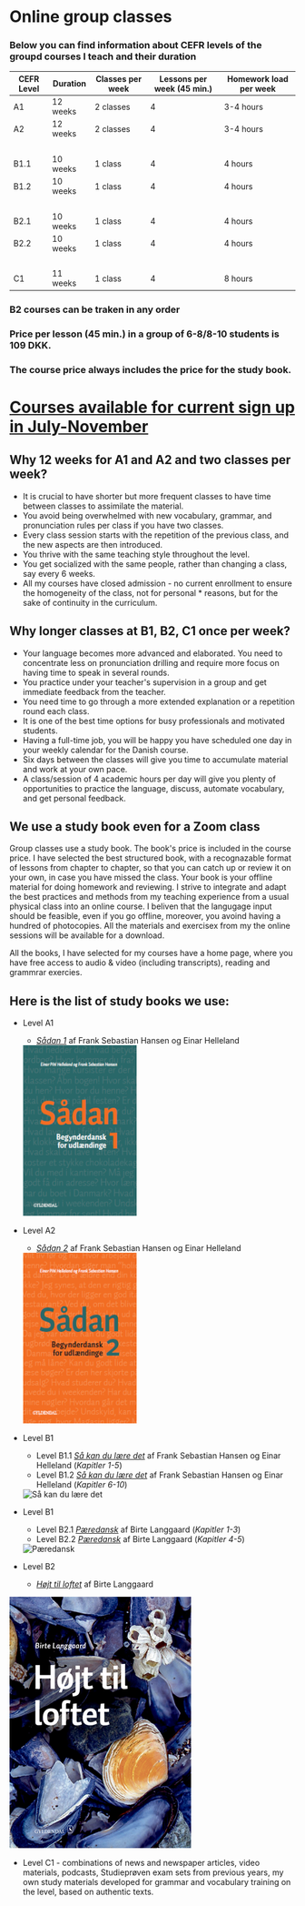 # Online group classes 

### Below you can find information about CEFR levels of the groupd courses I teach and their duration 


CEFR Level | Duration | Classes per week | Lessons per week (45 min.) | Homework load per week
-- | -- | -- | -- | --
A1 | 12 weeks | 2 classes | 4 | 3-4 hours
A2 | 12 weeks | 2 classes | 4 | 3-4 hours
  |   |   |   |  
B1.1 | 10 weeks | 1 class | 4 | 4 hours
B1.2 | 10 weeks | 1 class | 4 | 4 hours
  |   |   |   |  
B2.1 | 10 weeks | 1 class | 4 | 4 hours
B2.2 | 10 weeks | 1 class | 4 | 4 hours
  |   |   |   |  
C1 | 11 weeks | 1 class | 4 | 8 hours

### B2 courses can be traken in any order

### Price per lesson (45 min.) in a group of 6-8/8-10 students is 109 DKK.

### The course price always includes the price for the study book. 

# [Courses available for current sign up in July-November](current-courses-for-sign-up.md)

## Why 12 weeks for A1 and A2 and two classes per week?
* It is crucial to have shorter but more frequent classes to have time between classes to assimilate the material. 
* You avoid being overwhelmed with new vocabulary, grammar, and pronunciation rules per class if you have two classes.
* Every class session starts with the repetition of the previous class, and the new aspects are then introduced. 
* You thrive with the same teaching style throughout the level.
* You get socialized with the same people, rather than changing a class, say every 6 weeks. 
* All my courses have closed admission - no current enrollment to ensure the homogeneity of the class, not for personal * reasons, but for the sake of continuity in the curriculum. 

## Why longer classes at B1, B2, C1 once per week?
* Your language becomes more advanced and elaborated. You need to concentrate less on pronunciation drilling and require more focus on having time to speak in several rounds. 
* You practice under your teacher's supervision in a group and get immediate feedback from the teacher. 
* You need time to go through a more extended explanation or a repetition round each class. 
* It is one of the best time options for busy professionals and motivated students.
* Having a full-time job, you will be happy you have scheduled one day in your weekly calendar for the Danish course.
* Six days between the classes will give you time to accumulate material and work at your own pace.
* A class/session of 4 academic hours per day will give you plenty of opportunities to practice the language, discuss, automate vocabulary, and get personal feedback.


## We use a study book even for a Zoom class 
Group classes use a study book. The book's price is included in the course price. I have selected the best structured book, with a recognazable format of lessons from chapter to chapter, so that you can catch up or review it on your own, in case you have missed the class. Your book is your offline material for doing homework and reviewing. I strive to integrate and adapt the best practices and methods from my teaching experience from a usual physical class into an online course. I beliven that the langugage input should be feasible, even if you go offline, moreover, you avoind having a hundred of photocopies. All the materials and exercisex from my the online sessions will be available for a download. 

All the books, I have selected for my courses have a home page, where you have free access to audio & video (including transcripts), reading and grammrar exercies.

## Here is the list of study books we use: 

* Level A1
  * *[Sådan 1](http://guga.gyldendal.dk/Sprog/dsa/saadan1.aspx)* af Frank Sebastian Hansen og Einar Helleland 
  
  <img src="forside-saadan1-png.png" alt="Sådan 1" width="200" height="300" />
  
  
* Level A2
  * *[Sådan 2](http://guga.gyldendal.dk/Sprog/dsa/saadan2.aspx)* af Frank Sebastian Hansen og Einar Helleland 
  
  <img src="forside-saadan2-.png" alt="Sådan 2" width="200" height="300" />
 
  
* Level B1
   * Level B1.1 *[Så kan du lære det](https://laerdet.gyldendal.dk)* af Frank Sebastian Hansen og Einar Helleland (*Kapitler 1-5*)
   * Level B1.2 *[Så kan du lære det](https://laerdet.gyldendal.dk)* af Frank Sebastian Hansen og Einar Helleland (*Kapitler 6-10*)
   
   <img src="saa-kan-du-lære-det.png" alt="Så kan du lære det" width="200" height="300" />

* Level B1
   * Level B2.1 *[Pæredansk](https://paeredansk.gyldendal.dk)* af Birte Langgaard (*Kapitler 1-3*)
   * Level B2.2 *[Pæredansk](https://paeredansk.gyldendal.dk)* af Birte Langgaard (*Kapitler 4-5*)
   
   <img src="forside-pæredansk.png" alt="Pæredansk" width="200" height="300" />
  
 * Level B2
   * *[Højt til loftet](https://hoejttilloftet.gyldendal.dk/#)* af Birte Langgaard 

  ![Højt til loftet](hoejt-til-loftet.png)

 * Level C1 - combinations of news and newspaper articles, video materials, podcasts, Studieprøven exam sets from previous years, my own study materials developed     for grammar and vocabulary training on the level, based on authentic texts. 


